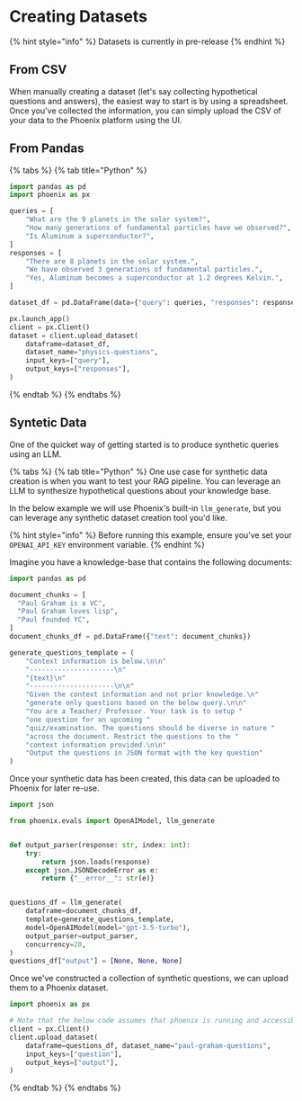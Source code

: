 # Creating Datasets

{% hint style="info" %}
Datasets is currently in pre-release
{% endhint %}

## From CSV

When manually creating a dataset (let's say collecting hypothetical questions and answers), the easiest way to start is by using a spreadsheet. Once you've collected the information, you can simply upload the CSV of your data to the Phoenix platform using the UI.

## From Pandas

{% tabs %}
{% tab title="Python" %}
```python
import pandas as pd
import phoenix as px

queries = [
    "What are the 9 planets in the solar system?",
    "How many generations of fundamental particles have we observed?",
    "Is Aluminum a superconductor?",
]
responses = [
    "There are 8 planets in the solar system.",
    "We have observed 3 generations of fundamental particles.",
    "Yes, Aluminum becomes a superconductor at 1.2 degrees Kelvin.",
]

dataset_df = pd.DataFrame(data={"query": queries, "responses": responses})

px.launch_app()
client = px.Client()
dataset = client.upload_dataset(
    dataframe=dataset_df,
    dataset_name="physics-questions",
    input_keys=["query"],
    output_keys=["responses"],
)

```
{% endtab %}
{% endtabs %}

## Syntetic Data

One of the quicket way of getting started is to produce synthetic queries using an LLM.

{% tabs %}
{% tab title="Python" %}
One use case for synthetic data creation is when you want to test your RAG pipeline. You can leverage an LLM to synthesize hypothetical questions about your knowledge base.

In the below example we will use Phoenix's built-in `llm_generate`, but you can leverage any synthetic dataset creation tool you'd like.

{% hint style="info" %}
Before running this example, ensure you've set your `OPENAI_API_KEY` environment variable.
{% endhint %}

Imagine you have a knowledge-base that contains the following documents:

```python
import pandas as pd

document_chunks = [
  "Paul Graham is a VC",
  "Paul Graham loves lisp",
  "Paul founded YC",
]
document_chunks_df = pd.DataFrame({"text": document_chunks})
```

```python
generate_questions_template = (
    "Context information is below.\n\n"
    "---------------------\n"
    "{text}\n"
    "---------------------\n\n"
    "Given the context information and not prior knowledge.\n"
    "generate only questions based on the below query.\n\n"
    "You are a Teacher/ Professor. Your task is to setup "
    "one question for an upcoming "
    "quiz/examination. The questions should be diverse in nature "
    "across the document. Restrict the questions to the "
    "context information provided.\n\n"
    "Output the questions in JSON format with the key question"
)
```

Once your synthetic data has been created, this data can be uploaded to Phoenix for later re-use.

```python
import json

from phoenix.evals import OpenAIModel, llm_generate


def output_parser(response: str, index: int):
    try:
        return json.loads(response)
    except json.JSONDecodeError as e:
        return {"__error__": str(e)}


questions_df = llm_generate(
    dataframe=document_chunks_df,
    template=generate_questions_template,
    model=OpenAIModel(model="gpt-3.5-turbo"),
    output_parser=output_parser,
    concurrency=20,
)
questions_df["output"] = [None, None, None]
```

Once we've constructed a collection of synthetic questions, we can upload them to a Phoenix dataset.

```python
import phoenix as px

# Note that the below code assumes that phoenix is running and accessible
client = px.Client()
client.upload_dataset(
    dataframe=questions_df, dataset_name="paul-graham-questions",
    input_keys=["question"],
    output_keys=["output"],
)
```
{% endtab %}
{% endtabs %}

